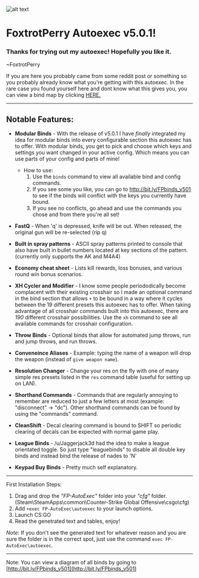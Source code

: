 ![alt text][logo]

[logo]: https://i.imgur.com/vTQOfy5.png

# FoxtrotPerry Autoexec v5.0.1!

### Thanks for trying out my autoexec! Hopefully you like it.

~FoxtrotPerry

If you are here you probably came from some reddit post or something so you probably already know what you're getting with this autoexec. In the rare case you found yourself here and dont know what this gives you, you can view a bind map by clicking [HERE.](http://bit.ly/FPbinds_v501)

---

## Notable Features:
* **Modular Binds** - With the release of v5.0.1 I have *finally* integrated my idea for modular binds into every configurable section this autoexec has to offer. With modular binds, you get to pick and choose which keys and settings you want changed in your active config. Which means you can use parts of your config and parts of mine!

    * How to use: 
        1. Use the `binds` command to view all available bind and config commands. 
        2. If you see some you like, you can go to http://bit.ly/FPbinds_v501 to see if the binds will conflict with the keys you currently have bound.
        3. If you see no conflicts, go ahead and use the commands you chose and from there you're all set!

* **FastQ** - When 'q' is depressed, knife will be out. When released, the original gun will be re-selected (rip q)
* **Built in spray patterns** - ASCII spray patterns printed to console that also have built in bullet numbers located at key sections of the pattern. (currently only supports the AK and M4A4)
* **Economy cheat sheet** - Lists kill rewards, loss bonuses, and various round win bonus scenarios.
* **XH Cycler and Modifier** - I know some people periododically become complacent with their existing crosshair so I made an optional command in the bind section that allows `+` to be bound in a way where it cycles between the 19 different presets this autoexec has to offer. When taking advantage of all crosshair commands built into this autoexec, there are *190* different crosshair possibilities. Use the `xh` command to see all available commands for crosshair configuration.
* **Throw Binds** - Optional binds that allow for automated jump throws, run and jump throws, and run throws.
* **Conveneince Aliases** - Example: typing the name of a weapon will drop the weapon (instead of `give weapon name`).
* **Resolution Changer** - Change your res on the fly with one of many simple res presets listed in the `res` command table (useful for setting up on LAN).
* **Shorthand Commands** - Commands that are regularly annoying to remember are reduced to just a few letters at most (example: "disconnect" -> "dc"). Other shorthand commands can be found by using the "commands" command.
* **CleanShift** - Decal clearing command is bound to SHIFT so periodic clearing of decals can be expected with normal game play.
* **League Binds** - /u/Jaggerjack3d had the idea to make a league orientated toggle. So just type "leaguebinds" to disable all double key binds and instead bind the release of nades to 'N'
* **Keypad Buy Binds** - Pretty much self explanatory.

---

First Installation Steps:

1. Drag and drop the *"FP-AutoExec"* folder into your *"cfg"* folder.
   (Steam\SteamApps\common\Counter-Strike Global Offensive\csgo\cfg)
2. Add `+exec FP-AutoExec\autoexec` to your launch options.
3. Launch CS:GO
4. Read the genetrated text and tables, enjoy!

*Note*: If you don't see the generated text for whatever reason and you are sure the folder is in the correct spot,  just use the command `exec FP-AutoExec\autoexec`.

---

Note: You can view a diagram of all binds by going to [http://bit.ly/FPbinds_v501](http://bit.ly/FPbinds_v501)
